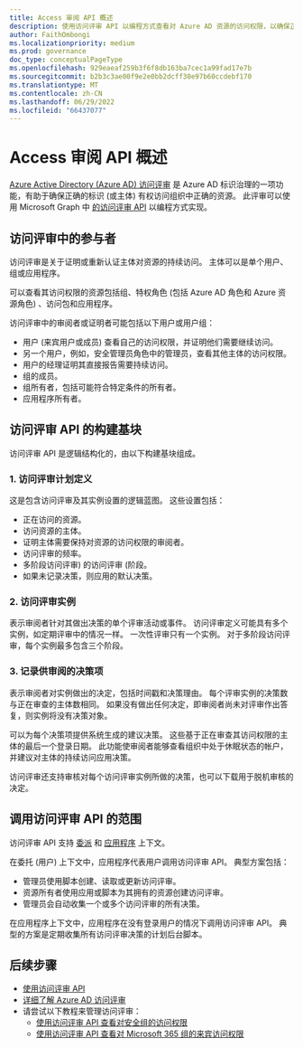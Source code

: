 ```yaml
---
title: Access 审阅 API 概述
description: 使用访问评审 API 以编程方式查看对 Azure AD 资源的访问权限，以确保正确的标识有权访问正确的资源。
author: FaithOmbongi
ms.localizationpriority: medium
ms.prod: governance
doc_type: conceptualPageType
ms.openlocfilehash: 929eaeaf259b3f6f8db163ba7cec1a99fad17e7b
ms.sourcegitcommit: b2b3c3ae00f9e2e0bb2dcff30e97b60ccdebf170
ms.translationtype: MT
ms.contentlocale: zh-CN
ms.lasthandoff: 06/29/2022
ms.locfileid: "66437077"
---
```

# <a name="overview-of-the-access-reviews-api"></a>Access 审阅 API 概述

[Azure Active Directory (Azure AD) 访问评审](/azure/active-directory/governance/access-reviews-overview) 是 Azure AD 标识治理的一项功能，有助于确保正确的标识 (或主体) 有权访问组织中正确的资源。 此评审可以使用 Microsoft Graph 中 [的访问评审 API](/graph/api/resources/accessreviewsv2-overview) 以编程方式实现。

## <a name="participants-in-an-access-review"></a>访问评审中的参与者

访问评审是关于证明或重新认证主体对资源的持续访问。 主体可以是单个用户、组或应用程序。  

可以查看其访问权限的资源包括组、特权角色 (包括 Azure AD 角色和 Azure 资源角色) 、访问包和应用程序。

访问评审中的审阅者或证明者可能包括以下用户或用户组：

+ 用户 (来宾用户或成员) 查看自己的访问权限，并证明他们需要继续访问。
+ 另一个用户，例如，安全管理员角色中的管理员，查看其他主体的访问权限。
+ 用户的经理证明其直接报告需要持续访问。
+ 组的成员。
+ 组所有者，包括可能符合特定条件的所有者。
+ 应用程序所有者。

## <a name="building-blocks-of-the-access-review-api"></a>访问评审 API 的构建基块

访问评审 API 是逻辑结构化的，由以下构建基块组成。  

### <a name="1-access-reviews-schedule-definition"></a>1. 访问评审计划定义

这是包含访问评审及其实例设置的逻辑蓝图。 这些设置包括：

+ 正在访问的资源。
+ 访问资源的主体。
+ 证明主体需要保持对资源的访问权限的审阅者。
+ 访问评审的频率。
+ 多阶段访问评审) 的访问评审 (阶段。
+ 如果未记录决策，则应用的默认决策。

### <a name="2-access-review-instance"></a>2. 访问评审实例

表示审阅者针对其做出决策的单个评审活动或事件。 访问评审定义可能具有多个实例，如定期评审中的情况一样。 一次性评审只有一个实例。 对于多阶段访问评审，每个实例最多包含三个阶段。

### <a name="3-decision-item-recorded-for-a-review"></a>3. 记录供审阅的决策项

表示审阅者对实例做出的决定，包括时间戳和决策理由。 每个评审实例的决策数与正在审查的主体数相同。 如果没有做出任何决定，即审阅者尚未对评审作出答复，则实例将没有决策对象。

可以为每个决策项提供系统生成的建议决策。 这些基于正在审查其访问权限的主体的最后一个登录日期。 此功能使审阅者能够查看组织中处于休眠状态的帐户，并建议对主体的持续访问应用决策。

访问评审还支持审核对每个访问评审实例所做的决策，也可以下载用于脱机审核的决定。

## <a name="scope-of-calling-the-access-reviews-api"></a>调用访问评审 API 的范围

访问评审 API 支持 [委派](/graph/auth-v2-user) 和 [应用程序](/graph/auth-v2-service) 上下文。

在委托 (用户) 上下文中，应用程序代表用户调用访问评审 API。 典型方案包括：

+ 管理员使用脚本创建、读取或更新访问评审。
+ 资源所有者使用应用或脚本为其拥有的资源创建访问评审。
+ 管理员会自动收集一个或多个访问评审的所有决策。

在应用程序上下文中，应用程序在没有登录用户的情况下调用访问评审 API。 典型的方案是定期收集所有访问评审决策的计划后台脚本。

## <a name="next-steps"></a>后续步骤 

+ [使用访问评审 API](/graph/api/resources/accessreviewsv2-overview)
+ [详细了解 Azure AD 访问评审](/azure/active-directory/governance/access-reviews-overview)
+ 请尝试以下教程来管理访问评审：
    + [使用访问评审 API 查看对安全组的访问权限](tutorial-accessreviews-securitygroup.md)
    + [使用访问评审 API 查看对 Microsoft 365 组的来宾访问权限](tutorial-accessreviews-M365group.md)